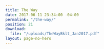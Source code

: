 ```yaml
---
title: The Way
date: 2017-06-11 23:34:00 -04:00
permalink: "/the-way/"
position: 21
download:
  file: "/uploads/TheWayBklt_Jan2017.pdf"
layout: page-no-hero
---
```


